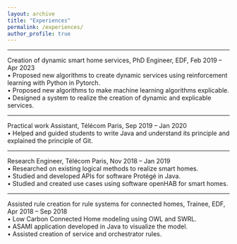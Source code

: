 ```yaml
---
layout: archive
title: "Experiences"
permalink: /experiences/
author_profile: true
---
```

<hr/>
Creation of dynamic smart home services, PhD Engineer, EDF, Feb 2019 – Apr 2023 <br>
• Proposed new algorithms to create dynamic services using reinforcement learning with Python in Pytorch.<br>
• Proposed new algorithms to make machine learning algorithms explicable.<br>
• Designed a system to realize the creation of dynamic and explicable services.
<hr/>

Practical work Assistant, Télécom Paris, Sep 2019 – Jan 2020 <br>
• Helped and guided students to write Java and understand its principle and explained the principle of Git.
<hr/>

Research Engineer, Télécom Paris, Nov 2018 – Jan 2019 <br>
• Researched on existing logical methods to realize smart homes. <br>
• Studied and developed APIs for software Protégé in Java. <br>
• Studied and created use cases using software openHAB for smart homes. 
<hr/>

Assisted rule creation for rule systems for connected homes, Trainee, EDF, Apr 2018 – Sep 2018 <br>
• Low Carbon Connected Home modeling using OWL and SWRL. <br>
• ASAMI application developed in Java to visualize the model. <br>
• Assisted creation of service and orchestrator rules.



